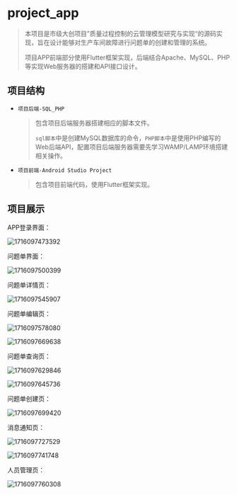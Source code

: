 # project_app



> 本项目是市级大创项目”质量过程控制的云管理模型研究与实现“的源码实现，旨在设计能够对生产车间故障进行问题单的创建和管理的系统。
>
> 项目APP前端部分使用Flutter框架实现，后端结合Apache、MySQL、PHP等实现Web服务器的搭建和API接口设计。

## 项目结构

- `项目后端-SQL_PHP`

  > 包含项目后端服务器搭建相应的脚本文件。
  >
  > `sql脚本`中是创建MySQL数据库的命令，`PHP脚本`中是使用PHP编写的Web后端API，配置项目后端服务器需要先学习WAMP/LAMP环境搭建相关操作。

- `项目前端-Android Studio Project`

  > 包含项目前端代码，使用Flutter框架实现。

## 项目展示

APP登录界面：

![1716097473392](README.assets/1716097473392.png)

问题单界面：

![1716097500399](README.assets/1716097500399.png)

问题单详情页：

![1716097545907](README.assets/1716097545907.png)

问题单编辑页：

![1716097578080](README.assets/1716097578080.png)

![1716097669638](README.assets/1716097669638.png)

问题单查询页：

![1716097629846](README.assets/1716097629846.png)

![1716097645736](README.assets/1716097645736.png)

问题单创建页：

![1716097699420](README.assets/1716097699420.png)

消息通知页：

![1716097727529](README.assets/1716097727529.png)

![1716097741748](README.assets/1716097741748.png)

人员管理页：

![1716097760308](README.assets/1716097760308.png)